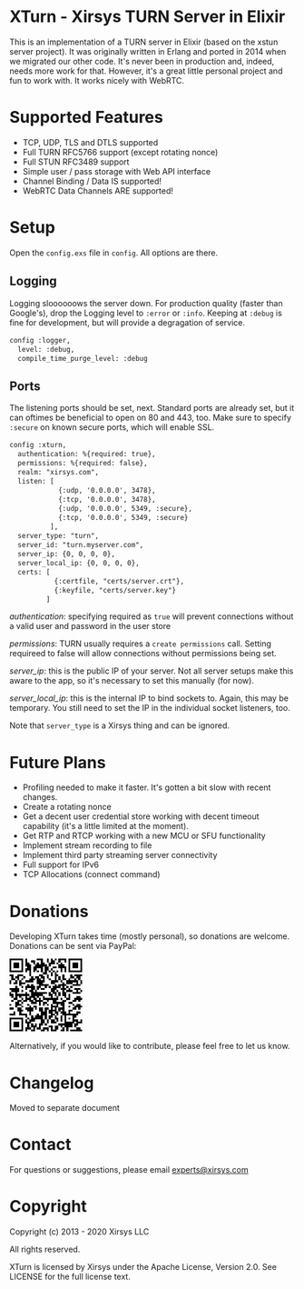 XTurn - Xirsys TURN Server in Elixir
=====

This is an implementation of a TURN server in Elixir (based on the xstun server project).  It was originally written in Erlang and ported in 2014 when we migrated our other code.  It's never been in production and, indeed, needs more work for that.  However, it's a great little personal project and fun to work with.  It works nicely with WebRTC.

Supported Features
===

- TCP, UDP, TLS and DTLS supported
- Full TURN RFC5766 support (except rotating nonce)
- Full STUN RFC3489 support
- Simple user / pass storage with Web API interface
- Channel Binding / Data IS supported!
- WebRTC Data Channels ARE supported!

Setup
===
Open the `config.exs` file in `config`.  All options are there.

Logging
---
Logging sloooooows the server down.  For production quality (faster than Google's), drop the Logging level to `:error` or `:info`.  Keeping at `:debug` is fine for development, but will provide a degragation of service.

    config :logger,
      level: :debug,
      compile_time_purge_level: :debug

Ports
---
The listening ports should be set, next.  Standard ports are already set, but it can oftimes be beneficial to open on 80 and 443, too.  Make sure to specify `:secure` on known secure ports, which will enable SSL.

    config :xturn,
      authentication: %{required: true},
      permissions: %{required: false},
      realm: "xirsys.com",
      listen: [
                {:udp, '0.0.0.0', 3478},
                {:tcp, '0.0.0.0', 3478},
                {:udp, '0.0.0.0', 5349, :secure},
                {:tcp, '0.0.0.0', 5349, :secure}
              ],
      server_type: "turn",
      server_id: "turn.myserver.com",
      server_ip: {0, 0, 0, 0},
      server_local_ip: {0, 0, 0, 0},
      certs: [
               {:certfile, "certs/server.crt"},
               {:keyfile, "certs/server.key"}
             ]

*authentication*: specifying required as `true` will prevent connections without a valid user and password in the user store

*permissions*: TURN usually requires a `create permissions` call.  Setting requireed to false will allow connections without permissions being set.

*server_ip*: this is the public IP of your server.  Not all server setups make this aware to the app, so it's necessary to set this manually (for now).

*server_local_ip*: this is the internal IP to bind sockets to.  Again, this may be temporary.  You still need to set the IP in the individual socket listeners, too.

Note that `server_type` is a Xirsys thing and can be ignored.

Future Plans
===

- Profiling needed to make it faster.  It's gotten a bit slow with recent changes.
- Create a rotating nonce
- Get a decent user credential store working with decent timeout capability (it's a little limited at the moment).
- Get RTP and RTCP working with a new MCU or SFU functionality
- Implement stream recording to file
- Implement third party streaming server connectivity
- Full support for IPv6
- TCP Allocations (connect command)

Donations
===
Developing XTurn takes time (mostly personal), so donations are welcome. Donations can be sent via PayPal:

![Donation QR Code](./docs/assets/images/qrcode.png)

Alternatively, if you would like to contribute, please feel free to let us know.

Changelog
===
Moved to separate document

Contact
===
For questions or suggestions, please email experts@xirsys.com

Copyright
===

Copyright (c) 2013 - 2020 Xirsys LLC

All rights reserved.

XTurn is licensed by Xirsys under the Apache License, Version 2.0. See LICENSE for the full license text.